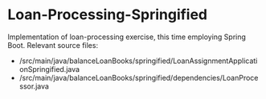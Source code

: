 # Loan-Processing-Springified
Implementation of loan-processing exercise, this time employing Spring Boot.
Relevant source files:
 - /src/main/java/balanceLoanBooks/springified/LoanAssignmentApplicationSpringified.java
 - /src/main/java/balanceLoanBooks/springified/dependencies/LoanProcessor.java
